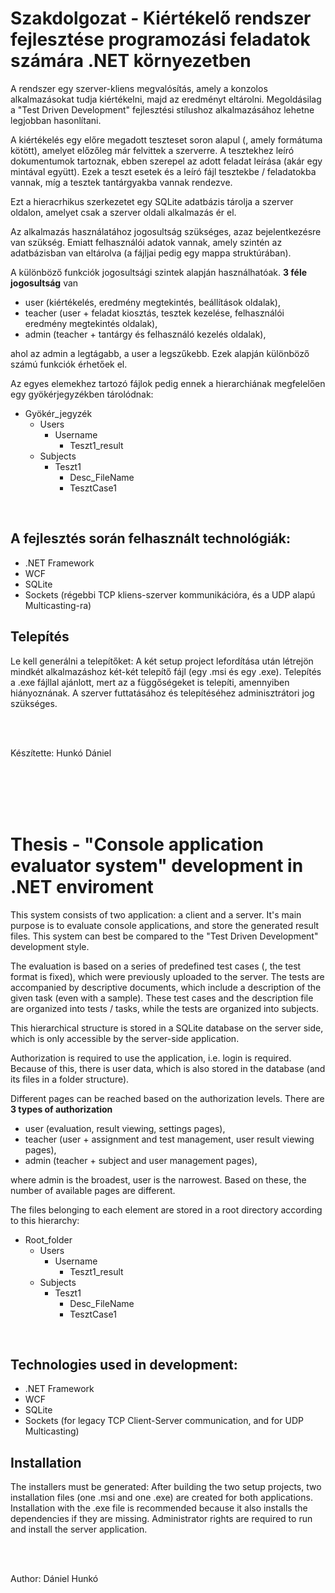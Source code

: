 # Szakdolgozat - Kiértékelő rendszer fejlesztése programozási feladatok számára .NET környezetben

A rendszer egy szerver-kliens megvalósítás, amely a konzolos alkalmazásokat tudja kiértékelni, majd az eredményt eltárolni. Megoldásilag a "Test Driven Development" fejlesztési stílushoz alkalmazásához lehetne legjobban hasonlítani.  

A kiértékelés egy előre megadott teszteset soron alapul (, amely formátuma kötött), amelyet előzőleg már felvittek a szerverre. A tesztekhez leíró dokumentumok tartoznak, ebben szerepel az adott feladat leírása (akár egy mintával együtt). Ezek a teszt esetek és a leíró fájl tesztekbe / feladatokba vannak, míg a tesztek tantárgyakba vannak rendezve.

Ezt a hieracrhikus szerkezetet egy SQLite adatbázis tárolja a szerver oldalon, amelyet csak a szerver oldali alkalmazás ér el.

Az alkalmazás használatához jogosultság szükséges, azaz bejelentkezésre van szükség. Emiatt felhasználói adatok vannak, amely szintén az adatbázisban van eltárolva (a fájljai pedig egy mappa struktúrában).

A különböző funkciók jogosultsági szintek alapján használhatóak. **3 féle jogosultság** van

 - user (kiértékelés, eredmény megtekintés, beállítások oldalak),
 - teacher (user + feladat kiosztás, tesztek kezelése, felhasználói eredmény megtekintés oldalak),
 - admin (teacher + tantárgy és felhasználó kezelés oldalak),

ahol az admin a legtágabb, a user a legszűkebb. Ezek alapján különböző számú funkciók érhetőek el.

Az egyes elemekhez tartozó fájlok pedig ennek a hierarchiának megfelelően egy gyökérjegyzékben tárolódnak:
 - Gyökér_jegyzék 
   - Users
     - Username
       - Teszt1_result
   - Subjects
     - Teszt1
       - Desc_FileName
       - TesztCase1

<br/>

## A fejlesztés során felhasznált technológiák:

 * .NET Framework
 * WCF
 * SQLite
 * Sockets (régebbi TCP kliens-szerver kommunikációra, és a UDP alapú Multicasting-ra)

## Telepítés

Le kell generálni a telepítőket: A két setup project lefordítása után létrejön mindkét alkalmazáshoz két-két telepítő fájl (egy .msi és egy .exe). Telepítés a .exe fájllal ajánlott, mert az a függőségeket is telepíti, amennyiben hiányoznának. A szerver futtatásához és telepítéséhez adminisztrátori jog szükséges.

<br/>
<br/>

Készítette: Hunkó Dániel

<br/>
<br/>
<br/>
<br/>

# Thesis - "Console application evaluator system" development in .NET enviroment

This system consists of two application: a client and a server. It's main purpose is to evaluate console applications, and store the generated result files. This system can best be compared to the "Test Driven Development" development style.

The evaluation is based on a series of predefined test cases (, the test format is fixed), which were previously uploaded to the server. The tests are accompanied by descriptive documents, which include a description of the given task (even with a sample). These test cases and the description file are organized into tests / tasks, while the tests are organized into subjects.

This hierarchical structure is stored in a SQLite database on the server side, which is only accessible by the server-side application.

Authorization is required to use the application, i.e. login is required. Because of this, there is user data, which is also stored in the database (and its files in a folder structure).

Different pages can be reached based on the authorization levels. There are **3 types of authorization**

 - user (evaluation, result viewing, settings pages),
 - teacher (user + assignment and test management, user result viewing pages),
 - admin (teacher + subject and user management pages),

where admin is the broadest, user is the narrowest. Based on these, the number of available pages are different.

The files belonging to each element are stored in a root directory according to this hierarchy:
 - Root_folder
   - Users
     - Username
       - Teszt1_result
   - Subjects
     - Teszt1
       - Desc_FileName
       - TesztCase1

<br/>

## Technologies used in development:

 * .NET Framework
 * WCF
 * SQLite
 * Sockets (for legacy TCP Client-Server communication, and for UDP Multicasting)

## Installation

The installers must be generated: After building the two setup projects, two installation files (one .msi and one .exe) are created for both applications. Installation with the .exe file is recommended because it also installs the dependencies if they are missing. Administrator rights are required to run and install the server application.

<br/>
<br/>

Author: Dániel Hunkó